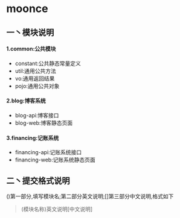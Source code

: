 # moonce

## 一丶模块说明
#### 1.common:公共模块
* constant:公共静态常量定义
* util:通用公共方法
* vo:通用返回结果
* pojo:通用公共对象

#### 2.blog:博客系统
* blog-api:博客接口
* blog-web:博客静态页面

#### 3.financing:记账系统
* financing-api:记账系统接口  
* financing-web:记账系统静态页面

## 二丶提交格式说明
()第一部分,填写模块名;第二部分英文说明;[]第三部分中文说明,格式如下
> (模块名称)英文说明\[中文说明\]